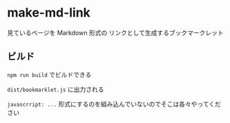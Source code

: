 # make-md-link

見ているページを Markdown 形式の リンクとして生成するブックマークレット

## ビルド

`npm run build` でビルドできる

`dist/bookmarklet.js` に出力される

`javascrript: ...` 形式にするのを組み込んでいないのでそこは各々やってください
